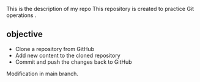 This is the description of my repo
This repository is created to practice Git operations . 

## objective
- Clone a repository from GitHub
- Add new content to the cloned repository
- Commit and push the changes back to GitHub

Modification in main branch.